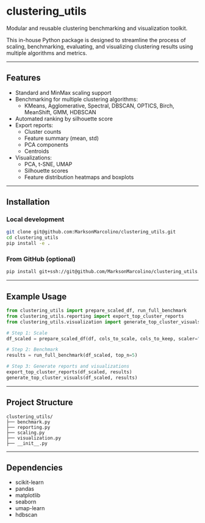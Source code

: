 # clustering_utils

Modular and reusable clustering benchmarking and visualization toolkit.

This in-house Python package is designed to streamline the process of scaling, benchmarking, evaluating, and visualizing clustering results using multiple algorithms and metrics.

---

## Features

- Standard and MinMax scaling support  
- Benchmarking for multiple clustering algorithms:
  - KMeans, Agglomerative, Spectral, DBSCAN, OPTICS, Birch, MeanShift, GMM, HDBSCAN
- Automated ranking by silhouette score  
- Export reports:
  - Cluster counts
  - Feature summary (mean, std)
  - PCA components
  - Centroids
- Visualizations:
  - PCA, t-SNE, UMAP
  - Silhouette scores
  - Feature distribution heatmaps and boxplots

---

## Installation

### Local development

```bash
git clone git@github.com:MarksonMarcolino/clustering_utils.git
cd clustering_utils
pip install -e .
```

### From GitHub (optional)

```bash
pip install git+ssh://git@github.com/MarksonMarcolino/clustering_utils.git
```

---

## Example Usage

```python
from clustering_utils import prepare_scaled_df, run_full_benchmark
from clustering_utils.reporting import export_top_cluster_reports
from clustering_utils.visualization import generate_top_cluster_visuals

# Step 1: Scale
df_scaled = prepare_scaled_df(df, cols_to_scale, cols_to_keep, scaler="minmax", minmax_range=(0, 5))

# Step 2: Benchmark
results = run_full_benchmark(df_scaled, top_n=5)

# Step 3: Generate reports and visualizations
export_top_cluster_reports(df_scaled, results)
generate_top_cluster_visuals(df_scaled, results)
```

---

## Project Structure

```
clustering_utils/
├── benchmark.py
├── reporting.py
├── scaling.py
├── visualization.py
├── __init__.py
```

---

## Dependencies

- scikit-learn
- pandas
- matplotlib
- seaborn
- umap-learn
- hdbscan